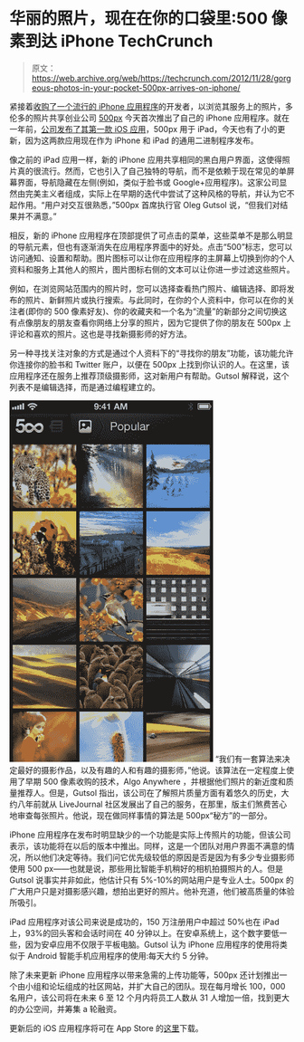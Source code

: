 # 华丽的照片，现在在你的口袋里:500 像素到达 iPhone TechCrunch

> 原文：<https://web.archive.org/web/https://techcrunch.com/2012/11/28/gorgeous-photos-in-your-pocket-500px-arrives-on-iphone/>

紧接着[收购了一个流行的 iPhone 应用程序](https://web.archive.org/web/20221225235229/https://techcrunch.com/2012/11/20/500px-acquires-french-ios-appmaker-pulpfingers-to-beef-up-european-presence/)的开发者，以浏览其服务上的照片，多伦多的照片共享创业公司 [500px](https://web.archive.org/web/20221225235229/http://500px.com/) 今天首次推出了自己的 iPhone 应用程序。就在一年前，[公司发布了其第一款 iOS 应用](https://web.archive.org/web/20221225235229/https://techcrunch.com/2011/10/17/gorgeous-photos-tablet-browsing-500px-debuts-new-ipad-app/)，500px 用于 iPad，今天也有了小的更新，因为这两款应用现在作为 iPhone 和 iPad 的通用二进制程序发布。

像之前的 iPad 应用一样，新的 iPhone 应用共享相同的黑白用户界面，这使得照片真的很流行。然而，它也引入了自己独特的导航，而不是依赖于现在常见的单屏幕界面，导航隐藏在左侧(例如，类似于脸书或 Google+应用程序)。这家公司显然由完美主义者组成，实际上在早期的迭代中尝试了这种风格的导航，并认为它不起作用。“用户对交互很熟悉，”500px 首席执行官 Oleg Gutsol 说，“但我们对结果并不满意。”

相反，新的 iPhone 应用程序在顶部提供了可点击的菜单，这些菜单不是那么明显的导航元素，但也有逐渐消失在应用程序界面中的好处。点击“500”标志，您可以访问通知、设置和帮助。图片图标可以让你在应用程序的主屏幕上切换到你的个人资料和服务上其他人的照片，图片图标右侧的文本可以让你进一步过滤这些照片。

例如，在浏览网站范围内的照片时，您可以选择查看热门照片、编辑选择、即将发布的照片、新鲜照片或执行搜索。与此同时，在你的个人资料中，你可以在你的关注者(即你的 500 像素好友)、你的收藏夹和一个名为“流量”的新部分之间切换这有点像朋友的朋友查看你网络上分享的照片，因为它提供了你的朋友在 500px 上评论和喜欢的照片。这也是寻找新摄影师的好方法。

另一种寻找关注对象的方式是通过个人资料下的“寻找你的朋友”功能，该功能允许你连接你的脸书和 Twitter 账户，以便在 500px 上找到你认识的人。在这里，该应用程序还在服务上推荐顶级摄影师，这对新用户有帮助。Gutsol 解释说，这个列表不是编辑选择，而是通过编程建立的。

[![](img/30c3f87958e303cc5420df18eb344c8b.png "500px-iphone3")](https://web.archive.org/web/20221225235229/https://techcrunch.com/2012/11/28/gorgeous-photos-in-your-pocket-500px-arrives-on-iphone/500px-iphone3/) “我们有一套算法来决定最好的摄影作品，以及有趣的人和有趣的摄影师，”他说。该算法在一定程度上使用了早期 500 像素收购的技术，Algo Anywhere ，并根据他们照片的新近度和质量推荐人。但是，Gutsol 指出，该公司在了解照片质量方面有着悠久的历史，大约八年前就从 LiveJournal 社区发展出了自己的服务，在那里，版主们煞费苦心地审查每张照片。他说，现在做同样事情的算法是 500px“秘方”的一部分。

iPhone 应用程序在发布时明显缺少的一个功能是实际上传照片的功能，但该公司表示，该功能将在以后的版本中推出。同样，这是一个团队对用户界面不满意的情况，所以他们决定等待。我们问它优先级较低的原因是否是因为有多少专业摄影师使用 500 px——也就是说，那些用比智能手机稍好的相机拍摄照片的人。但是 Gutsol 说事实并非如此，他估计只有 5%-10%的网站用户是专业人士。500px 的广大用户只是对摄影感兴趣，想拍出更好的照片。他补充道，他们被高质量的体验所吸引。

iPad 应用程序对该公司来说是成功的，150 万注册用户中超过 50%也在 iPad 上，93%的回头客和会话时间在 40 分钟以上。在安卓系统上，这个数字要低一些，因为安卓应用不仅限于平板电脑。Gutsol 认为 iPhone 应用程序的使用将类似于 Android 智能手机应用程序的使用:每天大约 5 分钟。

除了未来更新 iPhone 应用程序以带来急需的上传功能等，500px 还计划推出一个由小组和论坛组成的社区网站，并扩大自己的团队。现在每月增长 100，000 名用户，该公司将在未来 6 至 12 个月内将员工人数从 31 人增加一倍，找到更大的办公空间，并筹集 a 轮融资。

更新后的 iOS 应用程序将可在 App Store 的[这里](https://web.archive.org/web/20221225235229/https://itunes.apple.com/ca/app/500px/id471965292?mt=8)下载。